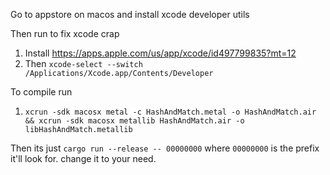 Go to appstore on macos and install xcode developer utils

Then run to fix xcode crap
1. Install https://apps.apple.com/us/app/xcode/id497799835?mt=12
2. Then `xcode-select --switch /Applications/Xcode.app/Contents/Developer` 

To compile run
1. `xcrun -sdk macosx metal -c HashAndMatch.metal -o HashAndMatch.air && xcrun -sdk macosx metallib HashAndMatch.air -o libHashAndMatch.metallib`

Then its just `cargo run --release -- 00000000` where `00000000` is the prefix it'll look for. change it to your need.
